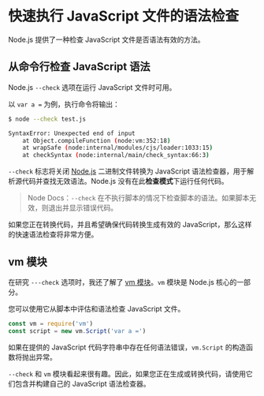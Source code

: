 # 快速执行 JavaScript 文件的语法检查

Node.js 提供了一种检查 JavaScript 文件是否语法有效的方法。

## 从命令行检查 JavaScript 语法

Node.js `--check` 选项在运行 JavaScript 文件时可用。

以 `var a =` 为例，执行命令将输出：

```bash
$ node --check test.js

SyntaxError: Unexpected end of input
    at Object.compileFunction (node:vm:352:18)
    at wrapSafe (node:internal/modules/cjs/loader:1033:15)
    at checkSyntax (node:internal/main/check_syntax:66:3)
```

`--check` 标志将关闭 [Node.js](https://nodejs.org/en/) 二进制文件转换为 JavaScript 语法检查器，用于解析源代码并查找无效语法。Node.js 没有在此**检查模式**下运行任何代码。

> Node Docs：`--check` 在不执行脚本的情况下检查脚本的语法。如果脚本无效，则退出并显示错误代码。

如果您正在转换代码，并且希望确保代码转换生成有效的 JavaScript，那么这样的快速语法检查将非常方便。

## vm 模块

在研究 `---check` 选项时，我还了解了 [vm 模块](https://nodejs.org/api/vm.html)。`vm` 模块是 Node.js 核心的一部分。

您可以使用它从脚本中评估和语法检查 JavaScript 文件。

```js
const vm = require('vm')
const script = new vm.Script('var a =')
```

如果在提供的 JavaScript 代码字符串中存在任何语法错误，`vm.Script` 的构造函数将抛出异常。

`--check` 和 `vm` 模块看起来很有趣。因此，如果您正在生成或转换代码，请使用它们包含并构建自己的 JavaScript 语法检查器。
